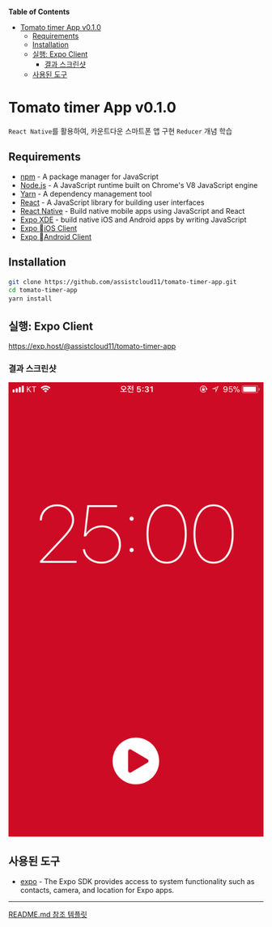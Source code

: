 <!-- START doctoc generated TOC please keep comment here to allow auto update -->
<!-- DON'T EDIT THIS SECTION, INSTEAD RE-RUN doctoc TO UPDATE -->
**Table of Contents**

- [Tomato timer App v0.1.0](#tomato-timer-app-v010)
  - [Requirements](#requirements)
  - [Installation](#installation)
  - [실행: Expo Client](#%EC%8B%A4%ED%96%89-expo-client)
    - [결과 스크린샷](#%EA%B2%B0%EA%B3%BC-%EC%8A%A4%ED%81%AC%EB%A6%B0%EC%83%B7)
  - [사용된 도구](#%EC%82%AC%EC%9A%A9%EB%90%9C-%EB%8F%84%EA%B5%AC)

<!-- END doctoc generated TOC please keep comment here to allow auto update -->

# Tomato timer App v0.1.0

`React Native`를 활용하여, 카운트다운 스마트폰 앱 구현
`Reducer` 개념 학습

## Requirements

* [npm](https://www.npmjs.com/) - A package manager for JavaScript
* [Node.js](https://nodejs.org/en/) - A JavaScript runtime built on Chrome's V8 JavaScript engine
* [Yarn](https://yarnpkg.com/lang/en/) - A dependency management tool
* [React](https://reactjs.org/) - A JavaScript library for building user interfaces
* [React Native](https://facebook.github.io/react-native/) - Build native mobile apps using JavaScript and React
* [Expo XDE](https://github.com/expo/xde/releases) - build native iOS and Android apps by writing JavaScript
* [Expo iOS Client](https://itunes.apple.com/us/app/expo-client/id982107779?mt=8)
* [Expo Android Client](https://play.google.com/store/apps/details?id=host.exp.exponent)

## Installation

```bash
git clone https://github.com/assistcloud11/tomato-timer-app.git
cd tomato-timer-app
yarn install
```

## 실행: Expo Client

https://exp.host/@assistcloud11/tomato-timer-app

### 결과 스크린샷

![alt text](result.png)


## 사용된 도구

* [expo](https://www.npmjs.com/package/expo) - The Expo SDK provides access to system functionality such as contacts, camera, and location for Expo apps.


---

[README.md 참조 템플릿](https://gist.github.com/PurpleBooth/109311bb0361f32d87a2)